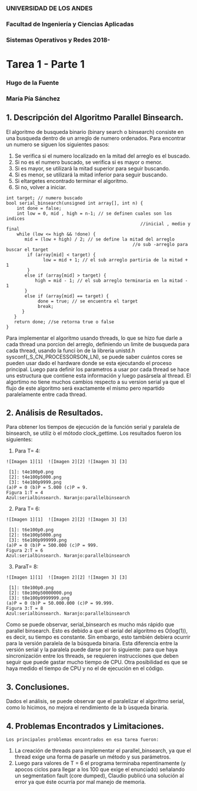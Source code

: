 ### UNIVERSIDAD DE LOS ANDES

### Facultad de Ingeniería y Ciencias Aplicadas

### Sistemas Operativos y Redes 2018-

# Tarea 1 - Parte 1

### Hugo de la Fuente

### María Pía Sánchez


## 1. Descripción del Algoritmo Parallel Binsearch.

El algoritmo de busqueda binario (binary search o binsearch) consiste en una busqueda dentro
de un arreglo de numero ordenados. Para encontrar un numero se siguen los siguientes pasos:

1. Se verifica si el numero localizado en la mitad del arreglo es el buscado.
2. Si no es el numero buscado, se verifica si es mayor o menor.
3. Si es mayor, se utilizará la mitad superior para seguir buscando.
4. Si es menor, se utilizará la mitad inferior para seguir buscando.
5. Si eltargetes encontrado terminar el algoritmo.
6. Si no, volver a iniciar.
```
int target; // numero buscado
bool serial_binsearch(unsigned int array[], int n) {
    int done = false;
    int low = 0, mid , high = n-1; // se definen cuales son los indices
                                                   //inicial , medio y final
    while (low <= high && !done) {
       mid = (low + high) / 2; // se define la mitad del arreglo
                                                //o sub -arreglo para buscar el target
        if (array[mid] < target) { 
              low = mid + 1; // el sub arreglo partiria de la mitad + 1
        }
       else if (array[mid] > target) {
           high = mid - 1; // el sub arreglo terminaria en la mitad - 1
       }
       else if (array[mid] == target) { 
            done = true; // se encuentra el target
            break;
      }
   }
   return done; //se retorna true o false
}
```
Para implementar el algoritmo usando threads, lo que se hizo fue darle a cada thread una porcion
del arreglo, definiendo un limite de busqueda para cada thread, usando la funci ́on de la libreria
unistd.h sysconf(_S_CN_PROCESSORSON_LN), se puede saber cuántos cores se pueden usar dado
el hardware donde se esta ejecutando el proceso principal. Luego para definir los parametros a usar
por cada thread se hace uns estructura que contiene esta información y luego pasársela al thread.
El algortimo no tiene muchos cambios respecto a su version serial ya que el flujo de este algoritmo
será exactamente el mismo pero repartido paralelamente entre cada thread.


## 2. Análisis de Resultados.

Para obtener los tiempos de ejecución de la función serial y paralela de binsearch, se utiliz ́o el
mótodo clock_gettime. Los resultados fueron los siguientes:

1. Para T= 4:

```
![Imagen 1][1]  ![Imagen 2][2] ![Imagen 3] [3]

 [1]: t4e100p0.png
 [2]: t4e100p5000.png
 [3]: t4e100p9999.png
(a)P = 0 (b)P = 5.000 (c)P = 9.
Figura 1:T = 4
Azul:serialbinsearch. Naranjo:parallelbinsearch
```
2. Para T= 6:

```
![Imagen 1][1]  ![Imagen 2][2] ![Imagen 3] [3]

 [1]: t6e100p0.png
 [2]: t6e100p5000.png
 [3]: t6e100p999999.png
(a)P = 0 (b)P = 500.000 (c)P = 999.
Figura 2:T = 6
Azul:serialbinsearch. Naranjo:parallelbinsearch
```

3. ParaT= 8:

```
![Imagen 1][1]  ![Imagen 2][2] ![Imagen 3] [3]

 [1]: t8e100p0.png
 [2]: t8e100p50000000.png
 [3]: t8e100p9999999.png
(a)P = 0 (b)P = 50.000.000 (c)P = 99.999.
Figura 3:T = 8
Azul:serialbinsearch. Naranjo:parallelbinsearch
```
Como se puede observar, serial_binsearch es mucho más rápido que parallel binsearch. Esto es
debido a que el serial del algoritmo es O(log(1)), es decir, su tiempo es constante. Sin embargo,
esto también debiera ocurrir para la versión paralela de la búsqueda binaria. Esta diferencia entre
la versión serial y la paralela puede darse por lo siguiente: para que haya sincronización entre los
threads, se requieren instrucciones que deben seguir que puede gastar mucho tiempo de CPU. Otra
posibilidad es que se haya medido el tiempo de CPU y no el de ejecución en el código.


## 3. Conclusiones.

Dados el análisis, se puede observar que el paralelizar el algoritmo serial, como lo hicimos, no
mejora el rendimiento de la b ́usqueda binaria.

## 4. Problemas Encontrados y Limitaciones.

```
Los principales problemas encontrados en esa tarea fueron:
```
1. La creación de threads para implementar el parallel_binsearch, ya que el thread exige una
    forma de pasarle un método y sus parámetros.
2. Luego para valores de T = 6 el programa terminaba repentinamente (y apocos ciclos para llegar
    a los 100 que exige el enunciado) señalando un segmentation fault (core dumped), Claudio
    publicó una solución al error ya que éste ocurría por mal manejo de memoria.



